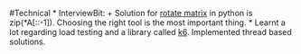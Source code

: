 #Technical
    * InterviewBit:
        + Solution for [rotate matrix](https://www.interviewbit.com/problems/rotate-matrix/) in python is zip(*A[::-1]). Choosing the right tool is the most important thing.
    * Learnt a lot regarding load testing and a library called [k6](https://k6.readme.io/). Implemented thread based solutions. 